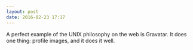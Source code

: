 ```yaml
---
layout: post
date: 2016-02-23 17:17
---
```

A perfect example of the UNIX philosophy on the web is Gravatar. It does one thing: profile images, and it does it well. 
